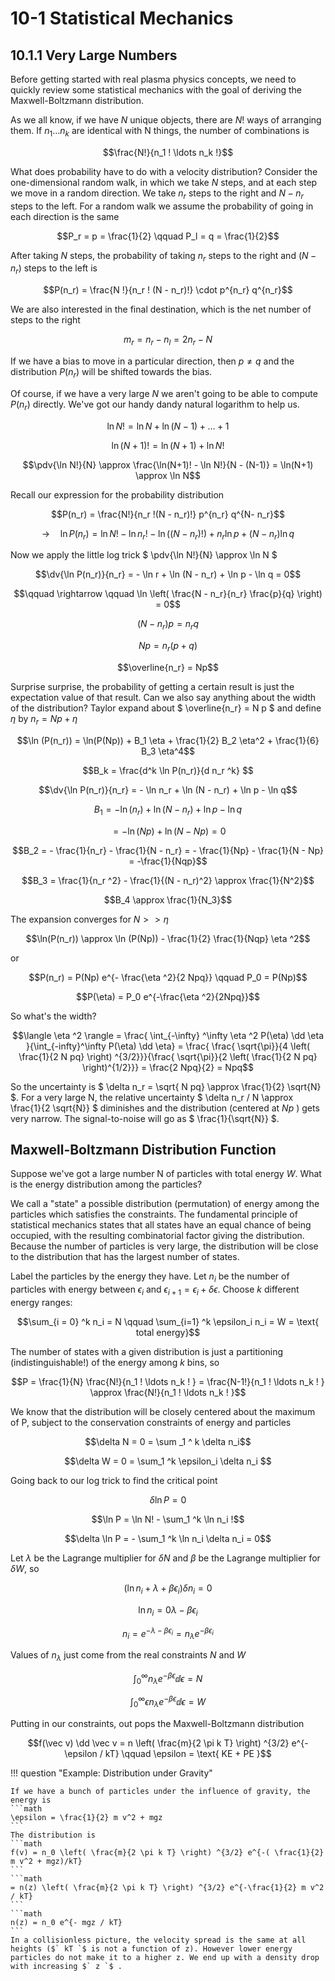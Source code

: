 # **10-1** Statistical Mechanics

<!-- TA office: AERB 430 -->

## **10.1.1** Very Large Numbers

Before getting started with real plasma physics concepts, we need to quickly review some statistical mechanics with the goal of deriving the Maxwell-Boltzmann distribution.



As we all know, if we have $` N `$ unique objects, there are $` N! `$ ways of arranging them. If $` n_1 \ldots n_k `$ are identical with N things, the number of combinations is 
```math
\frac{N!}{n_1 ! \ldots n_k !}
```

What does probability have to do with a velocity distribution? Consider the one-dimensional random walk, in which we take $` N `$ steps, and at each step we move in a random direction. We take $` n_r `$ steps to the right and $` N - n_r `$ steps to the left. For a random walk we assume the probability of going in each direction is the same
```math
P_r = p = \frac{1}{2} \qquad P_l = q =  \frac{1}{2}
```
After taking $` N `$  steps, the probability of taking $` n_r `$ steps to the right and $` (N - n_r) `$ steps to the left is
```math
P(n_r) = \frac{N !}{n_r ! (N - n_r)!} \cdot p^{n_r} q^{n_r}
```

We are also interested in the final destination, which is the net number of steps to the right
```math
m_r = n_r - n_l = 2 n_r - N
```

If we have a bias to move in a particular direction, then $` p \neq q `$ and the distribution $` P(n_r) `$ will be shifted towards the bias.

Of course, if we have a very large $` N `$ we aren't going to be able to compute $` P(n_r) `$ directly. We've got our handy dandy natural logarithm to help us.

```math
\ln N! = \ln N + \ln (N - 1) + \ldots  + 1
```

```math
\ln (N + 1) ! = \ln (N + 1) + \ln N!
```

```math
\pdv{\ln N!}{N} \approx \frac{\ln(N+1)! - \ln N!}{N - (N-1)} = \ln(N+1) \approx \ln N
```

Recall our expression for the probability distribution

```math
P(n_r) = \frac{N!}{n_r !(N - n_r)!} p^{n_r} q^{N- n_r}
```
```math
\rightarrow \quad \ln P(n_r) = \ln N! - \ln n_r ! - \ln ((N-n_r)!) + n_r \ln p + (N - n_r) \ln q
```

Now we apply the little log trick $` \pdv{\ln N!}{N} \approx \ln N `$ 
```math
\dv{\ln P(n_r)}{n_r} = - \ln r + \ln (N - n_r) + \ln p - \ln q = 0
```
```math
\qquad \rightarrow \qquad \ln \left( \frac{N - n_r}{n_r} \frac{p}{q} \right) = 0
```
```math
(N - n_r)p = n_r q
```
```math
Np = n_r(p + q) 
```
```math
\overline{n_r} = Np
```
Surprise surprise, the probability of getting a certain result is just the expectation value of that result. Can we also say anything about the width of the distribution? 
Taylor expand about $` \overline{n_r} = N p `$ and define $` \eta `$ by $` n_r = N p + \eta `$ 
```math
\ln (P(n_r)) = \ln(P(Np)) + B_1 \eta + \frac{1}{2} B_2 \eta^2 + \frac{1}{6} B_3 \eta^4
```
```math
B_k = \frac{d^k \ln P(n_r)}{d n_r ^k} 
```
```math
\dv{\ln P(n_r)}{n_r} = - \ln n_r + \ln (N - n_r) + \ln p - \ln q
```
```math
B_1 = - \ln(n_r) + \ln (N - n_r) + \ln p - \ln q
```
```math
= - \ln (Np) + \ln(N - Np) = 0
```
```math
B_2 = - \frac{1}{n_r} - \frac{1}{N - n_r} = - \frac{1}{Np} - \frac{1}{N - Np} = -\frac{1}{Nqp}
```
```math
B_3 = \frac{1}{n_r ^2} - \frac{1}{(N - n_r)^2} \approx \frac{1}{N^2}
```
```math
B_4 \approx \frac{1}{N_3}
```

The expansion converges for $` N >> \eta `$ 
```math
\ln(P(n_r)) \approx \ln (P(Np)) - \frac{1}{2} \frac{1}{Nqp} \eta ^2
```
or
```math
P(n_r) = P(Np) e^{- \frac{\eta ^2}{2 Npq}} \qquad P_0 = P(Np)
```
```math
P(\eta) = P_0 e^{-\frac{\eta ^2}{2Npq}}
```

So what's the width?

```math
\langle \eta ^2 \rangle = \frac{ \int_{-\infty} ^\infty \eta ^2 P(\eta) \dd \eta }{\int_{-infty}^\infty P(\eta) \dd \eta} = \frac{ \frac{ \sqrt{\pi}}{4 \left( \frac{1}{2 N pq} \right) ^{3/2}}}{\frac{ \sqrt{\pi}}{2 \left( \frac{1}{2 N pq} \right)^{1/2}}} = \frac{2 Npq}{2} = Npq
```

So the uncertainty is $` \delta n_r = \sqrt{ N pq} \approx \frac{1}{2} \sqrt{N} `$. For a very large N, the relative uncertainty $` \delta n_r / N \approx \frac{1}{2 \sqrt{N}} `$ diminishes and the distribution (centered at $` Np `$ ) gets very narrow. The signal-to-noise will go as $` \frac{1}{\sqrt{N}} `$.

## Maxwell-Boltzmann Distribution Function

Suppose we've got a large number N of particles with total energy $` W `$. What is the energy distribution among the particles?

We call a "state" a possible distribution (permutation) of energy among the particles which satisfies the constraints.  The fundamental principle of statistical mechanics states that all states have an equal chance of being occupied, with the resulting combinatorial factor giving the distribution. Because the number of particles is very large, the distribution will be close to the distribution that has the largest number of states.

Label the particles by the energy they have. Let $` n_i `$ be the number of particles with energy between $` \epsilon_i `$ and $` \epsilon_{i+1} = \epsilon_i + \delta \epsilon `$. Choose $` k `$ different energy ranges:

```math
\sum_{i = 0} ^k n_i = N \qquad \sum_{i=1} ^k \epsilon_i n_i = W = \text{ total energy}
``` 

The number of states with a given distribution is just a partitioning (indistinguishable!) of the energy among $` k `$ bins, so

```math
P = \frac{1}{N} \frac{N!}{n_1 ! \ldots n_k ! } = \frac{N-1!}{n_1 ! \ldots n_k ! } \approx \frac{N!}{n_1 ! \ldots n_k ! }
```

We know that the distribution will be closely centered about the maximum of P, subject to the conservation constraints of energy and particles

```math
\delta N = 0 = \sum _1 ^ k \delta n_i
```

```math
\delta W = 0 = \sum_1 ^k \epsilon_i \delta n_i 
```

Going back to our log trick to find the critical point
```math
\delta \ln P = 0
```
```math
\ln P = \ln N! - \sum_1 ^k \ln n_i !
```
```math
\delta \ln P = - \sum_1 ^k \ln n_i \delta n_i = 0
```

Let $` \lambda `$  be the Lagrange multiplier for $` \delta N `$ and $` \beta `$ be the Lagrange multiplier for $` \delta W `$, so

```math
(\ln n_i + \lambda + \beta \epsilon_i) \delta n_i = 0
```
```math
\ln n_i = 0 \lambda - \beta \epsilon_i
```
```math
n_i = e^{-\lambda - \beta \epsilon_i} = n_\lambda e^{-\beta \epsilon_i}
```
Values of $` n_\lambda `$ just come from the real constraints $` N `$  and $` W `$ 

```math
\int _0 ^\infty n_\lambda e^{- \beta \epsilon} \dd \epsilon = N
```
```math
\int_0 ^\infty \epsilon n_\lambda e^{- \beta \epsilon} \dd \epsilon = W
```

Putting in our constraints, out pops the Maxwell-Boltzmann distribution

```math
f(\vec v) \dd \vec v = n \left( \frac{m}{2 \pi k T} \right) ^{3/2} e^{- \epsilon / kT} \qquad \epsilon = \text{ KE + PE }
```

!!! question "Example: Distribution under Gravity"

    If we have a bunch of particles under the influence of gravity, the energy is
    ```math
    \epsilon = \frac{1}{2} m v^2 + mgz
    ```
    The distribution is
    ```math
    f(v) = n_0 \left( \frac{m}{2 \pi k T} \right) ^{3/2} e^{-( \frac{1}{2} m v^2 + mgz)/kT}
    ```
    ```math
    = n(z) \left( \frac{m}{2 \pi k T} \right) ^{3/2} e^{-\frac{1}{2} m v^2 / kT}
    ```
    ```math
    n(z) = n_0 e^{- mgz / kT}
    ```
    In a collisionless picture, the velocity spread is the same at all heights ($` kT `$ is not a function of z). However lower energy particles do not make it to a higher z. We end up with a density drop with increasing $` z `$ .

    